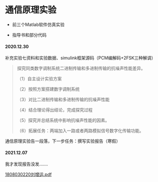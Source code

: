 # 通信原理实验

- 前三个Matlab软件仿真实验

- 指导书和部分代码



#### 2020.12.30

补充实验七资料和实验数据、simulink框架源码（PCM编解码+2FSK三种解调）

> 探究同类数字调制系统二进制传输和多进制传输的抗噪声性能差异。
>
> （1）自主设计实验方案
>
> （2）按照方案搭建数字调制系统
>
> （3）对比二进制传输和多进制传输的抗噪声性能
>
> （4）结合理论得出结论，完成探究过程
>
> （5）探究并总结系统中影响抗噪声性能的因素。
>
> （6）拓展任务：两端加入一路或者两路模拟信号数字化传输功能。

通信原理实验告一段落，下一步任务：撰写实验报告（寒假）





#### 2021.12.07

我才发现报告没发.......

 [1808030220刘增运.pdf](1808030220刘增运.pdf) 